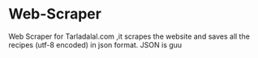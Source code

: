 # Web-Scraper
Web Scraper for Tarladalal.com ,it scrapes the website and saves all the recipes (utf-8 encoded) in json format.
JSON is guu
